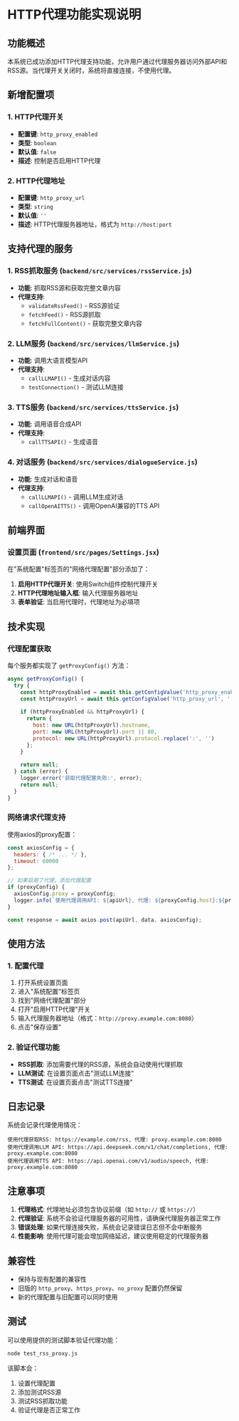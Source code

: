 # HTTP代理功能实现说明

## 功能概述

本系统已成功添加HTTP代理支持功能，允许用户通过代理服务器访问外部API和RSS源。当代理开关关闭时，系统将直接连接，不使用代理。

## 新增配置项

### 1. HTTP代理开关
- **配置键**: `http_proxy_enabled`
- **类型**: `boolean`
- **默认值**: `false`
- **描述**: 控制是否启用HTTP代理

### 2. HTTP代理地址
- **配置键**: `http_proxy_url`
- **类型**: `string`
- **默认值**: `''`
- **描述**: HTTP代理服务器地址，格式为 `http://host:port`

## 支持代理的服务

### 1. RSS抓取服务 (`backend/src/services/rssService.js`)
- **功能**: 抓取RSS源和获取完整文章内容
- **代理支持**: 
  - `validateRssFeed()` - RSS源验证
  - `fetchFeed()` - RSS源抓取
  - `fetchFullContent()` - 获取完整文章内容

### 2. LLM服务 (`backend/src/services/llmService.js`)
- **功能**: 调用大语言模型API
- **代理支持**:
  - `callLLMAPI()` - 生成对话内容
  - `testConnection()` - 测试LLM连接

### 3. TTS服务 (`backend/src/services/ttsService.js`)
- **功能**: 调用语音合成API
- **代理支持**:
  - `callTTSAPI()` - 生成语音

### 4. 对话服务 (`backend/src/services/dialogueService.js`)
- **功能**: 生成对话和语音
- **代理支持**:
  - `callLLMAPI()` - 调用LLM生成对话
  - `callOpenAITTS()` - 调用OpenAI兼容的TTS API

## 前端界面

### 设置页面 (`frontend/src/pages/Settings.jsx`)
在"系统配置"标签页的"网络代理配置"部分添加了：

1. **启用HTTP代理开关**: 使用Switch组件控制代理开关
2. **HTTP代理地址输入框**: 输入代理服务器地址
3. **表单验证**: 当启用代理时，代理地址为必填项

## 技术实现

### 代理配置获取
每个服务都实现了 `getProxyConfig()` 方法：

```javascript
async getProxyConfig() {
  try {
    const httpProxyEnabled = await this.getConfigValue('http_proxy_enabled', false);
    const httpProxyUrl = await this.getConfigValue('http_proxy_url', '');
    
    if (httpProxyEnabled && httpProxyUrl) {
      return {
        host: new URL(httpProxyUrl).hostname,
        port: new URL(httpProxyUrl).port || 80,
        protocol: new URL(httpProxyUrl).protocol.replace(':', '')
      };
    }
    
    return null;
  } catch (error) {
    logger.error('获取代理配置失败:', error);
    return null;
  }
}
```

### 网络请求代理支持
使用axios的proxy配置：

```javascript
const axiosConfig = {
  headers: { /* ... */ },
  timeout: 60000
};

// 如果启用了代理，添加代理配置
if (proxyConfig) {
  axiosConfig.proxy = proxyConfig;
  logger.info(`使用代理调用API: ${apiUrl}, 代理: ${proxyConfig.host}:${proxyConfig.port}`);
}

const response = await axios.post(apiUrl, data, axiosConfig);
```

## 使用方法

### 1. 配置代理
1. 打开系统设置页面
2. 进入"系统配置"标签页
3. 找到"网络代理配置"部分
4. 打开"启用HTTP代理"开关
5. 输入代理服务器地址（格式：`http://proxy.example.com:8080`）
6. 点击"保存设置"

### 2. 验证代理功能
- **RSS抓取**: 添加需要代理的RSS源，系统会自动使用代理抓取
- **LLM测试**: 在设置页面点击"测试LLM连接"
- **TTS测试**: 在设置页面点击"测试TTS连接"

## 日志记录

系统会记录代理使用情况：

```
使用代理获取RSS: https://example.com/rss, 代理: proxy.example.com:8080
使用代理调用LLM API: https://api.deepseek.com/v1/chat/completions, 代理: proxy.example.com:8080
使用代理调用TTS API: https://api.openai.com/v1/audio/speech, 代理: proxy.example.com:8080
```

## 注意事项

1. **代理格式**: 代理地址必须包含协议前缀（如 `http://` 或 `https://`）
2. **代理验证**: 系统不会验证代理服务器的可用性，请确保代理服务器正常工作
3. **错误处理**: 如果代理连接失败，系统会记录错误日志但不会中断服务
4. **性能影响**: 使用代理可能会增加网络延迟，建议使用稳定的代理服务器

## 兼容性

- 保持与现有配置的兼容性
- 旧版的 `http_proxy`、`https_proxy`、`no_proxy` 配置仍然保留
- 新的代理配置与旧配置可以同时使用

## 测试

可以使用提供的测试脚本验证代理功能：

```bash
node test_rss_proxy.js
```

该脚本会：
1. 设置代理配置
2. 添加测试RSS源
3. 测试RSS抓取功能
4. 验证代理是否正常工作 